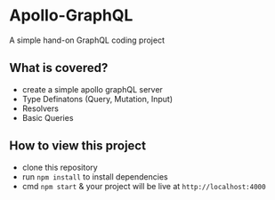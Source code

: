 # Apollo-GraphQL
A simple hand-on GraphQL coding project

## What is covered?
- create a simple apollo graphQL server
- Type Definatons (Query, Mutation, Input)
- Resolvers
- Basic Queries

## How to view this project
- clone this repository
- run `npm install` to install dependencies
- cmd `npm start` & your project will be live at `http://localhost:4000`
